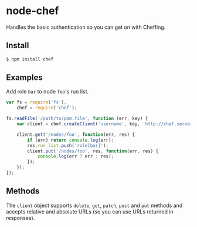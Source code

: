 # node-chef

Handles the basic authentication so you can get on with Cheffing.

## Install

~~~sh
$ npm install chef
~~~

## Examples

Add role `bar` to node `foo`'s run list.

~~~javascript
var fs = require('fs'),
    chef = require('chef');

fs.readFile('/path/to/pem.file', function (err, key) {
    var client = chef.createClient('username', key, 'http://chef.server.com:4000');

    client.get('/nodes/foo', function(err, res) {
        if (err) return console.log(err);
        res.run_list.push('role[bar]');
        client.put('/nodes/foo', res, function(err, res) {
            console.log(err ? err : res);
        });
    });
});
~~~

## Methods

The `client` object supports `delete`, `get`, `patch`, `post` and `put` methods and
accepts relative and absolute URLs (so you can use URLs returned in responses).
